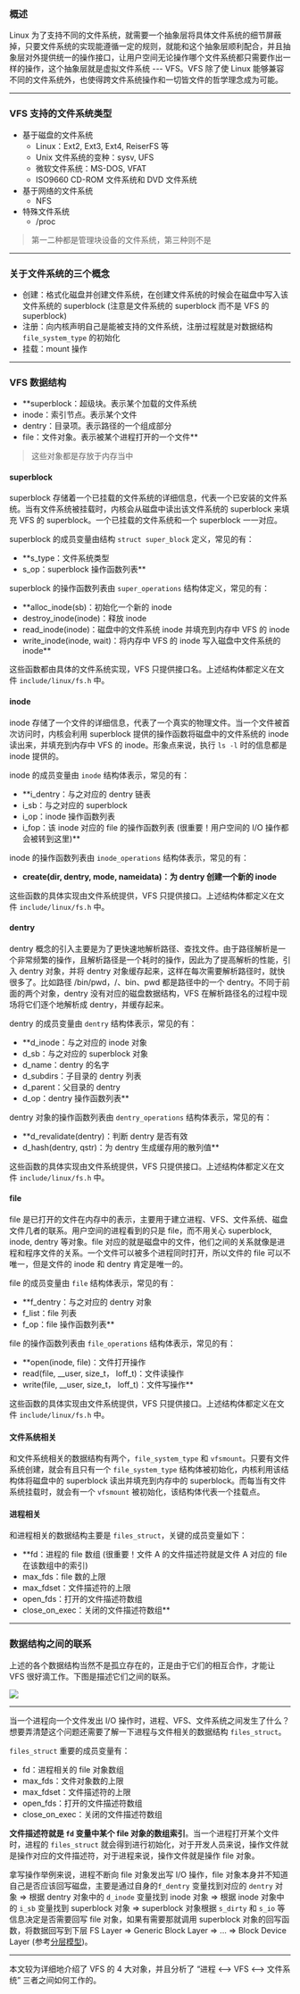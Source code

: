 ### 概述

Linux 为了支持不同的文件系统，就需要一个抽象层将具体文件系统的细节屏蔽掉，只要文件系统的实现能遵循一定的规则，就能和这个抽象层顺利配合，并且抽象层对外提供统一的操作接口，让用户空间无论操作哪个文件系统都只需要作出一样的操作，这个抽象层就是虚拟文件系统 --- VFS。VFS 除了使 Linux 能够兼容不同的文件系统外，也使得跨文件系统操作和一切皆文件的哲学理念成为可能。

---

### VFS 支持的文件系统类型

- 基于磁盘的文件系统
  - Linux：Ext2, Ext3, Ext4, ReiserFS 等
  - Unix 文件系统的变种：sysv, UFS
  - 微软文件系统：MS-DOS, VFAT
  - ISO9660 CD-ROM 文件系统和 DVD 文件系统
- 基于网络的文件系统
  - NFS
- 特殊文件系统
  - /proc

> 第一二种都是管理块设备的文件系统，第三种则不是

---

### 关于文件系统的三个概念

- 创建：格式化磁盘并创建文件系统，在创建文件系统的时候会在磁盘中写入该文件系统的 superblock (注意是文件系统的 superblock 而不是 VFS 的 superblock)
- 注册：向内核声明自己是能被支持的文件系统，注册过程就是对数据结构 `file_system_type` 的初始化
- 挂载：mount 操作

---

### VFS 数据结构

- **superblock：超级块。表示某个加载的文件系统
- inode：索引节点。表示某个文件
- dentry：目录项。表示路径的一个组成部分
- file：文件对象。表示被某个进程打开的一个文件**

> 这些对象都是存放于内存当中

#### superblock

superblock 存储着一个已挂载的文件系统的详细信息，代表一个已安装的文件系统。当有文件系统被挂载时，内核会从磁盘中读出该文件系统的 superblock 来填充 VFS 的 superblock。一个已挂载的文件系统和一个 superblock 一一对应。

superblock 的成员变量由结构 `struct super_block` 定义，常见的有：

- **s_type：文件系统类型
- s_op：superblock 操作函数列表**

superblock 的操作函数列表由 `super_operations` 结构体定义，常见的有：

- **alloc_inode(sb)：初始化一个新的 inode
- destroy_inode(inode)：释放 inode
- read_inode(inode)：磁盘中的文件系统 inode 并填充到内存中 VFS 的 inode
- write_inode(inode, wait)：将内存中 VFS 的 inode 写入磁盘中文件系统的 inode**

这些函数都由具体的文件系统实现，VFS 只提供接口名。上述结构体都定义在文件 `include/linux/fs.h` 中。

#### inode

inode 存储了一个文件的详细信息，代表了一个真实的物理文件。当一个文件被首次访问时，内核会利用 superblock 提供的操作函数将磁盘中的文件系统的 inode 读出来，并填充到内存中 VFS 的 inode。形象点来说，执行 `ls -l` 时的信息都是 inode 提供的。

inode 的成员变量由 `inode` 结构体表示，常见的有：

- **i_dentry：与之对应的 dentry 链表
- i_sb：与之对应的 superblock
- i_op：inode 操作函数列表
- i_fop：该 inode 对应的 file 的操作函数列表 (很重要！用户空间的 I/O 操作都会被转到这里)**

inode 的操作函数列表由 `inode_operations` 结构体表示，常见的有：

- **create(dir, dentry, mode, nameidata)：为 dentry 创建一个新的 inode**

这些函数的具体实现由文件系统提供，VFS 只提供接口。上述结构体都定义在文件 `include/linux/fs.h` 中。

#### dentry

dentry 概念的引入主要是为了更快速地解析路径、查找文件。由于路径解析是一个非常频繁的操作，且解析路径是一个耗时的操作，因此为了提高解析的性能，引入 dentry 对象，并将 dentry 对象缓存起来，这样在每次需要解析路径时，就快很多了。比如路径 /bin/pwd，/、bin、pwd 都是路径中的一个 dentry。不同于前面的两个对象，dentry 没有对应的磁盘数据结构，VFS 在解析路径名的过程中现场将它们逐个地解析成 dentry，并缓存起来。

dentry 的成员变量由 `dentry` 结构体表示，常见的有：

- **d_inode：与之对应的 inode 对象
- d_sb：与之对应的 superblock 对象
- d_name：dentry 的名字
- d_subdirs：子目录的 dentry 列表
- d_parent：父目录的 dentry
- d_op：dentry 操作函数列表**

dentry 对象的操作函数列表由 `dentry_operations` 结构体表示，常见的有：

- **d_revalidate(dentry)：判断 dentry 是否有效
- d_hash(dentry, qstr)：为 dentry 生成缓存用的散列值**

这些函数的具体实现由文件系统提供，VFS 只提供接口。上述结构体都定义在文件 `include/linux/fs.h` 中。

#### file

file 是已打开的文件在内存中的表示，主要用于建立进程、VFS、文件系统、磁盘文件几者的联系。用户空间的进程看到的只是 file，而不用关心 superblock, inode, dentry 等对象。file 对应的就是磁盘中的文件，他们之间的关系就像是进程和程序文件的关系。一个文件可以被多个进程同时打开，所以文件的 file 可以不唯一，但是文件的 inode 和 dentry 肯定是唯一的。

file 的成员变量由 `file` 结构体表示，常见的有：

- **f_dentry：与之对应的 dentry 对象
- f_list：file 列表
- f_op：file 操作函数列表**

file 的操作函数列表由 `file_operations` 结构体表示，常见的有：

- **open(inode, file)：文件打开操作
- read(file, __user, size_t， loff_t)：文件读操作
- write(file, __user, size_t， loff_t)：文件写操作**

这些函数的具体实现由文件系统提供，VFS 只提供接口。上述结构体都定义在文件 `include/linux/fs.h` 中。

#### 文件系统相关

和文件系统相关的数据结构有两个，`file_system_type` 和 `vfsmount`。只要有文件系统创建，就会有且只有一个 `file_system_type` 结构体被初始化，内核利用该结构体将磁盘中的 superblock 读出并填充到内存中的 superblock。而每当有文件系统挂载时，就会有一个 `vfsmount` 被初始化，该结构体代表一个挂载点。

#### 进程相关

和进程相关的数据结构主要是 `files_struct`，关键的成员变量如下：

- **fd：进程的 file 数组 (很重要！文件 A  的文件描述符就是文件 A 对应的 file 在该数组中的索引)
- max_fds：file 数的上限
- max_fdset：文件描述符的上限
- open_fds：打开的文件描述符数组
- close_on_exec：关闭的文件描述符数组**

---

### 数据结构之间的联系

上述的各个数据结构当然不是孤立存在的，正是由于它们的相互合作，才能让 VFS 很好滴工作。下图是描述它们之间的联系。

![](https://raw.githubusercontent.com/hsxhr-10/picture/master/VFS%E6%95%B0%E6%8D%AE%E7%BB%93%E6%9E%84%E4%B9%8B%E9%97%B4%E7%9A%84%E8%81%94%E7%B3%BB.jpg)

---

当一个进程向一个文件发出 I/O 操作时，进程、VFS、文件系统之间发生了什么？想要弄清楚这个问题还需要了解一下进程与文件相关的数据结构 `files_struct`。

`files_struct` 重要的成员变量有：

- fd：进程相关的 file 对象数组
- max_fds：文件对象数的上限
- max_fdset：文件描述符的上限
- open_fds：打开的文件描述符数组
- close_on_exec：关闭的文件描述符数组

**文件描述符就是 `fd` 变量中某个 file 对象的数组索引**。当一个进程打开某个文件时，进程的 `files_struct` 就会得到进行初始化，对于开发人员来说，操作文件就是操作对应的文件描述符，对于进程来说，操作文件就是操作 file 对象。

拿写操作举例来说，进程不断向 file 对象发出写 I/O 操作，file 对象本身并不知道自己是否应该回写磁盘，主要是通过自身的`f_dentry` 变量找到对应的 `dentry` 对象 => 根据 dentry 对象中的 `d_inode` 变量找到 inode 对象 => 根据 inode 对象中的 `i_sb` 变量找到 superblock 对象 => superblock 对象根据 `s_dirty` 和 `s_io` 等信息决定是否需要回写 file 对象，如果有需要那就调用 superblock 对象的回写函数，将数据回写到下层 FS Layer => Generic Block Layer => ... => Block Device Layer (参考[分层模型](https://raw.githubusercontent.com/hsxhr-10/picture/master/%E5%9D%97%E8%AE%BE%E5%A4%87%E5%88%86%E5%B1%82%E5%9B%BE2.jpg))。

---

本文较为详细地介绍了 VFS 的 4 大对象，并且分析了 “进程 <--> VFS <--> 文件系统” 三者之间如何工作的。
